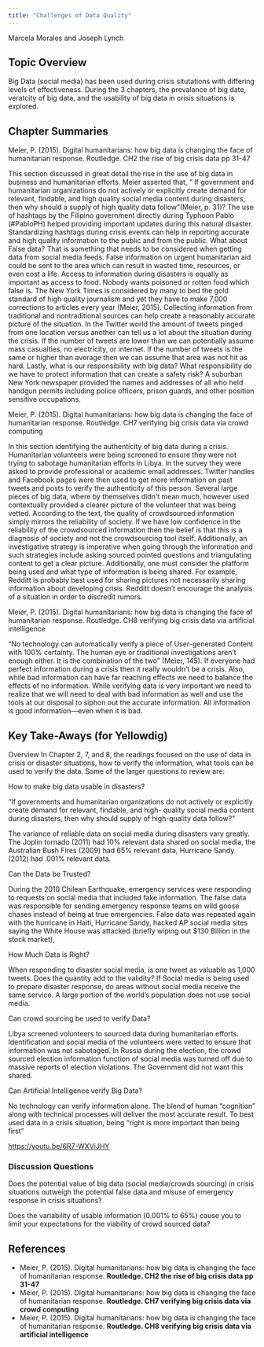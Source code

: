 ```yaml
---
title: "Challenges of Data Quality"
---
```


Marcela Morales and Joseph Lynch

## Topic Overview
Big Data (social media) has been used during crisis situtations with differing levels of effectiveness. During the 3 chapters, the prevalance of big date, veratcity of big data, and the usability of big data in crisis situations is explored.

## Chapter Summaries
Meier, P. (2015). Digital humanitarians: how big data is changing the face of humanitarian response. Routledge. CH2 the rise of big crisis data pp 31-47 

This section discussed in great detail the rise in the use of big data in business and humanitarian efforts. Meier asserted that, “ If government and humanitarian organizations do not actively or explicitly create demand for relevant, findable, and high quality social media content during disasters, then why should a supply of high quality data follow”(Meier, p. 31)? The use of hashtags by the Filipino government directly during Typhoon Pablo (#PabloPH) helped providing important updates during this natural disaster.  Standardizing hashtags during crisis events can help in reporting accurate and high quality information to the public and from the public. What about False data? That is something that needs to be considered when getting data from social media feeds. False information on urgent humanitarian aid could be sent to the area which can result in wasted time, resources, or even cost a life. Access to information during disasters is equally as important as access to food. Nobody wants poisoned or rotten food which false is. The New York Times is considered by many to bed the gold standard of high quality journalism and yet they have to make 7,000 corrections to articles every year (Meier, 2015).  Collecting information from traditional and nontraditional sources can help create a reasonably accurate picture of the situation. In the Twitter world the amount of tweets pinged from one location versus another can tell us a lot about the situation during the crisis. If the number of tweets are lower than we can potentially assume mass casualties, no electricity, or internet. If the number of tweets is the same or higher than average then we can assume that area was not hit as hard. Lastly, what is our responsibility with big data? What responsibility do we have to protect information that can create a safety risk? A suburban New York newspaper provided the names and addresses of all who held handgun permits including police officers, prison guards, and other position sensitive occupations. 


Meier, P. (2015). Digital humanitarians: how big data is changing the face of humanitarian response. Routledge. CH7 verifying big crisis data via crowd computing 

In this section identifying the authenticity of big data during a crisis. Humanitarian volunteers were being screened to ensure they were not trying to sabotage humanitarian efforts in Libya. In the survey they were asked to provide professional or academic email addresses. Twitter handles and Facebook pages were then used to get more information on past tweets and posts to verify the authenticity of this person. Several large pieces of big data, where by themselves didn’t mean much, however used contextually provided a clearer picture of the volunteer that was being vetted. According to the text, the quality of crowdsourced information simply mirrors the reliability of society. If we have low confidence in the reliability of the crowdsourced information then the belief is that this is a diagnosis of society and not the crowdsourcing tool itself. Additionally, an investigative strategy is imperative when going through the information and such strategies include asking sourced pointed questions and triangulating content to get a clear picture. Additionally, one must consider the platform being used and what type of information is being shared. For example, Redditt is probably best used for sharing pictures not necessarily sharing information about developing crisis. Redditt doesn’t encourage the analysis of a situation in order to discredit rumors. 


Meier, P. (2015). Digital humanitarians: how big data is changing the face of humanitarian response. Routledge. CH8 verifying big crisis data via artificial intelligence 

“No technology can automatically verify a piece of User-generated Content with 100% certainty. The human eye or traditional investigations aren’t enough either. It is the combination of the two” (Meier, 145).  If everyone had perfect information during a crisis then it really wouldn’t be a crisis. Also, while bad information can have far reaching effects we need to balance the effects of no information.  While verifying data is very important we need to realize that we will need to deal with bad information as well and use the tools at our disposal to siphon out the accurate information. All information is good information—even when it is bad. 


## Key Take-Aways (for Yellowdig)
Overview
In Chapter 2, 7, and 8, the readings focused on the use of data in crisis or disaster situations, how to verify the information, what tools can be used to verify the data. Some of the larger questions to review are:

How to make big data usable in disasters?

 “If governments and humanitarian organizations do not actively or explicitly create demand for relevant, findable, and high- quality social media content during disasters, then why should supply of high-quality data follow?”

The variance of reliable data on social media during disasters vary greatly. The Joplin tornado (2011) had 10% relevant data shared on social media, the Australian Bush Fires (2009) had 65% relevant data, Hurricane Sandy (2012) had .001% relevant data.

Can the Data be Trusted?

During the 2010 Chilean Earthquake, emergency services were responding to requests on social media that included fake information. The false data was responsible for sending emergency response teams on wild goose chases instead of being at true emergencies. 
False data was repeated again with the hurricane in Haiti, Hurricane Sandy, hacked AP social media sites saying the White House was attacked (briefly wiping out $130 Billion in the stock market), 

How Much Data is Right?

When responding to disaster social media, is one tweet as valuable as 1,000 tweets. Does the quantity add to the validity?
If Social media is being used to prepare disaster response, do areas without social media receive the same service. A large portion of the world’s population does not use social media.

Can crowd sourcing be used to verify Data?

Libya screened volunteers to sourced data during humanitarian efforts. Identification and social media of the volunteers were vetted to ensure that information was not sabotaged.
In Russia during the election, the crowd sourced election information function of social media was turned off due to massive reports of election violations. The Government did not want this shared.

Can Artificial Intelligence verify Big Data?

No technology can verify information alone. The blend of human “cognition” along with technical processes will deliver the most accurate result.
To best used data in a crisis situation, being “right is more important than being first”

https://youtu.be/6R7-WXViJHY

### Discussion Questions
Does the potential value of big data (social media/crowds sourcing) in crisis situations outweigh the potential false data and misuse of emergency response in crisis situations? 

Does the variability of usable information (0.001% to 65%) cause you to limit your expectations for the viability of crowd sourced data?


## References

* Meier, P. (2015). Digital humanitarians: how big data is changing the face of humanitarian response. **Routledge. CH2 the rise of big crisis data pp 31-47**  
* Meier, P. (2015). Digital humanitarians: how big data is changing the face of humanitarian response. **Routledge. CH7 verifying big crisis data via crowd computing**  
* Meier, P. (2015). Digital humanitarians: how big data is changing the face of humanitarian response. **Routledge. CH8 verifying big crisis data via artificial intelligence**  




